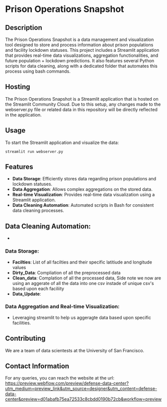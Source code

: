 
# Prison Operations Snapshot

## Description
The Prison Operations Snapshot is a data management and visualization tool designed to store and process information about prison populations and facility lockdown statuses. This project includes a Streamlit application that provides real-time data visualizations, aggregation functionalities, and future population + lockdown predictions. It also features several Python scripts for data cleaning, along with a dedicated folder that automates this process using bash commands.

## Hosting
The Prison Operations Snapshot is a Streamlit application that is hosted on the Streamlit Community Cloud. Due to this setup, any changes made to the webserver.py file or related data in this repository will be directly reflected in the application. 

## Usage
To start the Streamlit application and visualize the data:
```
streamlit run webserver.py
```

## Features
- **Data Storage**: Efficiently stores data regarding prison populations and lockdown statuses.
- **Data Aggregation**: Allows complex aggregations on the stored data.
- **Real-time Visualization**: Provides real-time data visualization using a Streamlit application.
- **Data Cleaning Automation**: Automated scripts in Bash for consistent data cleaning processes.

## Data Cleaning Automation:
- 
### Data Storage:
- **Facilties**: List of all facilties and their specific latitiude and longitude values
- **Dirty_Data**: Compliation of all the preprocessed data
- **Clean_data**: Complation of all the processed data, Side note we now are using an aggerate of all the data into one csv instade of unique csv's based upon each faciliity
- **Data_Update**: 
### Data Aggregation and Real-time Visualization:
- Leveraging streamlit to help us aggeragte data based upon specific facilities.



## Contributing
We are a team of data scientests at the University of San Francisco. 

## Contact Information
For any queries, you can reach the website at the url: https://preview.webflow.com/preview/defense-data-center?utm_medium=preview_link&utm_source=designer&utm_content=defense-data-center&preview=d01abafb75ea72533c8cbdd0190b72cb&workflow=preview


